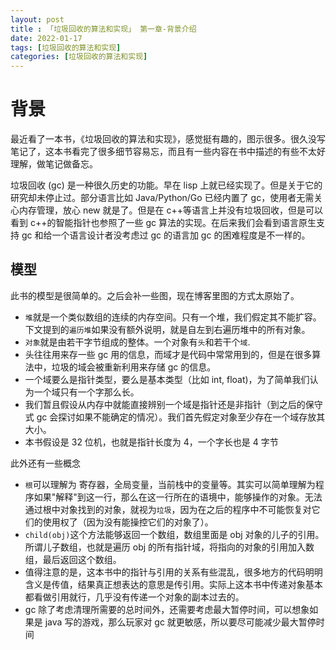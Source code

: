 ```yaml
---
layout: post
title : 「垃圾回收的算法和实现」 第一章-背景介绍
date: 2022-01-17
tags: [垃圾回收的算法和实现]
categories: [垃圾回收的算法和实现]
---
```


# 背景

最近看了一本书，《垃圾回收的算法和实现》，感觉挺有趣的，图示很多。很久没写笔记了，这本书看完了很多细节容易忘，而且有一些内容在书中描述的有些不太好理解，做笔记做备忘。

垃圾回收 (gc) 是一种很久历史的功能。早在 lisp 上就已经实现了。但是关于它的研究却未停止过。部分语言比如 Java/Python/Go 已经内置了 gc，使用者无需关心内存管理，放心 new 就是了。但是在 c++等语言上并没有垃圾回收，但是可以看到 c++的智能指针也参照了一些 gc 算法的实现。在后来我们会看到语言原生支持 gc 和给一个语言设计者没考虑过 gc 的语言加 gc 的困难程度是不一样的。

## 模型

此书的模型是很简单的。之后会补一些图，现在博客里图的方式太原始了。

* `堆`就是一个类似数组的连续的内存空间。只有一个堆，我们假定其不能扩容。下文提到的`遍历堆`如果没有额外说明，就是自左到右遍历堆中的所有对象。
* `对象`就是由若干字节组成的整体。一个对象有`头`和若干个`域`.
* 头往往用来存一些 gc 用的信息，而域才是代码中常常用到的，但是在很多算法中，垃圾的域会被重新利用来存储 gc 的信息。
* 一个域要么是指针类型，要么是基本类型（比如 int, float)，为了简单我们认为一个域只有一个字那么长。
* 我们暂且假设从内存中就能直接辨别一个域是指针还是非指针（到之后的保守式 gc 会探讨如果不能确定的情况）。我们首先假定对象至少存在一个域存放其大小。
* 本书假设是 32 位机，也就是指针长度为 4，一个字长也是 4 字节

此外还有一些概念

* `根`可以理解为 寄存器，全局变量，当前栈中的变量等。其实可以简单理解为程序如果"解释"到这一行，那么在这一行所在的语境中，能够操作的对象。无法通过根中对象找到的对象，就视为`垃圾`，因为在之后的程序中不可能恢复对它们的使用权了（因为没有能操控它们的对象了）。
* `child(obj)`这个方法能够返回一个数组，数组里面是 obj 对象的儿子的引用。所谓儿子数组，也就是遍历 obj 的所有指针域，将指向的对象的引用加入数组，最后返回这个数组。
* 值得注意的是，这本书中的指针与引用的关系有些混乱，很多地方的代码明明含义是传值，结果真正想表达的意思是传引用。实际上这本书中传递对象基本都看做引用就行，几乎没有传递一个对象的副本过去的。
* gc 除了考虑清理所需要的总时间外，还需要考虑最大暂停时间，可以想象如果是 java 写的游戏，那么玩家对 gc 就更敏感，所以要尽可能减少最大暂停时间
